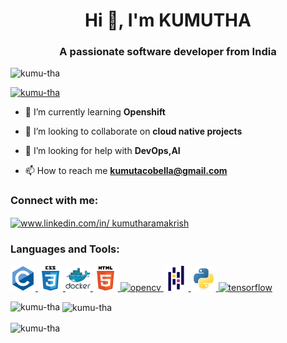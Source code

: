 <h1 align="center">Hi 👋, I'm KUMUTHA</h1>
<h3 align="center">A passionate software developer from India</h3>

<p align="left"> <img src="https://komarev.com/ghpvc/?username=kumu-tha&label=Profile%20views&color=0e75b6&style=flat" alt="kumu-tha" /> </p>

<p align="left"> <a href="https://github.com/ryo-ma/github-profile-trophy"><img src="https://github-profile-trophy.vercel.app/?username=kumu-tha" alt="kumu-tha" /></a> </p>

- 🌱 I’m currently learning **Openshift**

- 👯 I’m looking to collaborate on **cloud native projects**

- 🤝 I’m looking for help with **DevOps,AI**

- 📫 How to reach me **kumutacobella@gmail.com**

<h3 align="left">Connect with me:</h3>
<p align="left">
<a href="https://linkedin.com/in/www.linkedin.com/in/ kumutharamakrish" target="blank"><img align="center" src="https://raw.githubusercontent.com/rahuldkjain/github-profile-readme-generator/master/src/images/icons/Social/linked-in-alt.svg" alt="www.linkedin.com/in/ kumutharamakrish" height="30" width="40" /></a>
</p>

<h3 align="left">Languages and Tools:</h3>
<p align="left"> <a href="https://www.cprogramming.com/" target="_blank" rel="noreferrer"> <img src="https://raw.githubusercontent.com/devicons/devicon/master/icons/c/c-original.svg" alt="c" width="40" height="40"/> </a> <a href="https://www.w3schools.com/css/" target="_blank" rel="noreferrer"> <img src="https://raw.githubusercontent.com/devicons/devicon/master/icons/css3/css3-original-wordmark.svg" alt="css3" width="40" height="40"/> </a> <a href="https://www.docker.com/" target="_blank" rel="noreferrer"> <img src="https://raw.githubusercontent.com/devicons/devicon/master/icons/docker/docker-original-wordmark.svg" alt="docker" width="40" height="40"/> </a> <a href="https://www.w3.org/html/" target="_blank" rel="noreferrer"> <img src="https://raw.githubusercontent.com/devicons/devicon/master/icons/html5/html5-original-wordmark.svg" alt="html5" width="40" height="40"/> </a> <a href="https://opencv.org/" target="_blank" rel="noreferrer"> <img src="https://www.vectorlogo.zone/logos/opencv/opencv-icon.svg" alt="opencv" width="40" height="40"/> </a> <a href="https://pandas.pydata.org/" target="_blank" rel="noreferrer"> <img src="https://raw.githubusercontent.com/devicons/devicon/2ae2a900d2f041da66e950e4d48052658d850630/icons/pandas/pandas-original.svg" alt="pandas" width="40" height="40"/> </a> <a href="https://www.python.org" target="_blank" rel="noreferrer"> <img src="https://raw.githubusercontent.com/devicons/devicon/master/icons/python/python-original.svg" alt="python" width="40" height="40"/> </a> <a href="https://www.tensorflow.org" target="_blank" rel="noreferrer"> <img src="https://www.vectorlogo.zone/logos/tensorflow/tensorflow-icon.svg" alt="tensorflow" width="40" height="40"/> </a> </p>

<p><img align="left" src="https://github-readme-stats.vercel.app/api/top-langs?username=kumu-tha&show_icons=true&locale=en&layout=compact" alt="kumu-tha" /></p>

<p>&nbsp;<img align="center" src="https://github-readme-stats.vercel.app/api?username=kumu-tha&show_icons=true&locale=en" alt="kumu-tha" /></p>

<p><img align="center" src="https://github-readme-streak-stats.herokuapp.com/?user=kumu-tha&" alt="kumu-tha" /></p>
